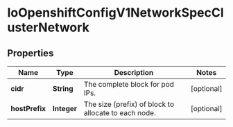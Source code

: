 
# IoOpenshiftConfigV1NetworkSpecClusterNetwork

## Properties
Name | Type | Description | Notes
------------ | ------------- | ------------- | -------------
**cidr** | **String** | The complete block for pod IPs. |  [optional]
**hostPrefix** | **Integer** | The size (prefix) of block to allocate to each node. |  [optional]



